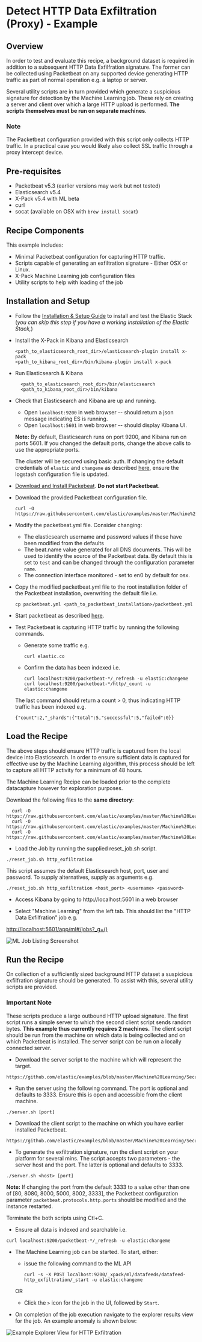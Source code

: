 # Detect HTTP Data Exfiltration (Proxy) - Example

## Overview

In order to test and evaluate this recipe, a background dataset is required in addition to a subsequent HTTP Data Exfilfration signature.  The former can be collected using Packetbeat on any supported device generating HTTP traffic as part of normal operation e.g. a laptop or server.  

Several utility scripts are in turn provided which generate a suspicious signature for detection by the Machine Learning job.  These rely on creating a server and client over which a large HTTP upload is performed.  **The scripts themselves must be run on separate machines**.

### Note

The Packetbeat configuration provided with this script only collects HTTP traffic. In a practical case you would likely also collect SSL traffic through a proxy intercept device.

## Pre-requisites

- Packetbeat v5.3 (earlier versions may work but not tested)
- Elasticsearch v5.4
- X-Pack v5.4 with ML beta
- curl
- socat (available on OSX with `brew install socat`)

## Recipe Components

This example includes:

 * Minimal Packetbeat configuration for capturing HTTP traffic.
 * Scripts capable of generating an exfiltration signature - Either OSX or Linux.
 * X-Pack Machine Learning job configuration files
 * Utility scripts to help with loading of the job

## Installation and Setup

* Follow the [Installation & Setup Guide](https://github.com/elastic/examples/blob/master/Installation%20and%20Setup.md) to install and test the Elastic Stack (*you can skip this step if you have a working installation of the Elastic Stack,*)

* Install the X-Pack in Kibana and Elasticsearch

  ```shell
  <path_to_elasticsearch_root_dir>/elasticsearch-plugin install x-pack
  <path_to_kibana_root_dir>/bin/kibana-plugin install x-pack
  ```

* Run Elasticsearch & Kibana

  ```shell
    <path_to_elasticsearch_root_dir>/bin/elasticsearch
    <path_to_kibana_root_dir>/bin/kibana

  ```

* Check that Elasticsearch and Kibana are up and running.

  - Open `localhost:9200` in web browser -- should return a json message indicating ES is running.
  - Open `localhost:5601` in web browser -- should display Kibana UI.

  **Note:** By default, Elasticsearch runs on port 9200, and Kibana run on ports 5601. If you changed the default ports, change the above calls to use the appropriate ports.  

  The cluster will be secured using basic auth. If changing the default credentials of `elastic` and `changeme` as described [here](https://www.elastic.co/guide/en/x-pack/current/security-getting-started.html), ensure the logstash configuration file is updated.

* [Download and Install Packebeat](https://www.elastic.co/guide/en/beats/packetbeat/current/packetbeat-installation.html). **Do not start Packetbeat**.

* Download the provided Packetbeat configuration file.

    ```
    curl -O https://raw.githubusercontent.com/elastic/examples/master/Machine%20Learning/Security%20Analytics%20Recipes/http_data_exfiltration/configs/packetbeat/packetbeat.yml
    ```

* Modify the packetbeat.yml file. Consider changing:

    - The elasticsearch username and password values if these have been modified from the defaults
    - The beat.name value generated for all DNS documents. This will be used to identify the source of the Packetbeat data. By default this is set to `test` and can be changed through the configuration parameter `name`.
    - The connection interface monitored - set to en0 by default for osx.

* Copy the modified packetbeat.yml file to the root installation folder of the Packetbeat installation, overwriting the default file i.e.

    ```cp packetbeat.yml <path_to_packetbeat_installation>/packetbeat.yml```

* Start packetbeat as described [here](https://www.elastic.co/guide/en/beats/packetbeat/current/packetbeat-starting.html).

* Test Packetbeat is capturing HTTP traffic by running the following commands.

    - Generate some traffic e.g.
        ```
        curl elastic.co
        ```
    - Confirm the data has been indexed i.e.
        ```
        curl localhost:9200/packetbeat-*/_refresh -u elastic:changeme
        curl localhost:9200/packetbeat-*/http/_count -u elastic:changeme
        ```

    The last command should return a count > 0, thus indicating HTTP traffic has been indexed e.g.

    ```
    {"count":2,"_shards":{"total":5,"successful":5,"failed":0}}
    ```

## Load the Recipe

The above steps should ensure HTTP traffic is captured from the local device into Elasticsearch.  In order to ensure sufficient data is captured for effective use by the Machine Learning algorithm, this process should be left to capture all HTTP activity for a minimum of 48 hours.

The Machine Learning Recipe can be loaded prior to the complete datacapture however for exploration purposes.

Download the following files to the **same directory**:

  ```
    curl -O https://raw.githubusercontent.com/elastic/examples/master/Machine%20Learning/Security%20Analytics%20Recipes/http_data_exfiltration/machine_learning/data_feed.json
    curl -O https://raw.githubusercontent.com/elastic/examples/master/Machine%20Learning/Security%20Analytics%20Recipes/http_data_exfiltration/machine_learning/job.json
    curl -O https://raw.githubusercontent.com/elastic/examples/master/Machine%20Learning/Security%20Analytics%20Recipes/scripts/reset_job.sh
  ```

* Load the Job by running the supplied reset_job.sh script.

```
./reset_job.sh http_exfiltration
```

This script assumes the default Elasticsearch host, port, user and password. To supply alternatives, supply as arguments e.g.

```
./reset_job.sh http_exfiltration <host_port> <username> <password>
```

* Access Kibana by going to http://localhost:5601 in a web browser

* Select "Machine Learning" from the left tab. This should list the "HTTP Data Exfilfration" job e.g.

[http://localhost:5601/app/ml#/jobs?_g=()](http://localhost:5601/app/ml#/jobs?_g=())

![ML Job Listing Screenshot](https://cloud.githubusercontent.com/assets/12695796/25128941/cd3f6fa2-2433-11e7-9648-18d40da5acb5.png)

## Run the Recipe

On collection of a sufficiently sized background HTTP dataset a suspicious exfilfration signature should be generated. To assist with this, several utility scripts are provided.

### Important Note

These scripts produce a large outbound HTTP upload signature. The first script runs a simple server to which the second client script sends random bytes.  **This example thus currently requires 2 machines.**  The client script should be run from the machine on which data is being collected and on which Packetbeat is installed.  The server script can be run on a locally connected server.

* Download the server script to the machine which will represent the target.

```
https://github.com/elastic/examples/blob/master/Machine%20Learning/Security%20Analytics%20Recipes/http_data_exfiltration/scripts/server.sh
```

* Run the server using the following command.  The port is optional and defaults to 3333. Ensure this is open and accessible from the client machine.

```
./server.sh [port]
```     


* Download the client script to the machine on which you have earlier installed Packetbeat.

```
https://github.com/elastic/examples/blob/master/Machine%20Learning/Security%20Analytics%20Recipes/http_data_exfiltration/scripts/client.sh
```


* To generate the exfiltration signature, run the client script on your platform for several mins. The script accepts two parameters - the server host and the port.  The latter is optional and defaults to 3333.

```
./server.sh <host> [port]
```

**Note:** If changing the port from the default 3333 to a value other than one of [80, 8080, 8000, 5000, 8002, 3333], the Packetbeat configuration parameter `packetbeat.protocols.http.ports` should be modified and the instance restarted.

Terminate the both scripts using Ctl+C.

* Ensure all data is indexed and searchable i.e.

```
curl localhost:9200/packetbeat-*/_refresh -u elastic:changeme

```

* The Machine Learning job can be started. To start, either:

    - issue the following command to the ML API

        ```
        curl -s -X POST localhost:9200/_xpack/ml/datafeeds/datafeed-http_exfiltration/_start -u elastic:changeme
        ```  
    OR

    - Click the `>` icon for the job in the UI, followed by `Start`.

* On completion of the job execution navigate to the explorer results view for the job. An example anomaly is shown below:


![Example Explorer View for HTTP Exfiltration]()
